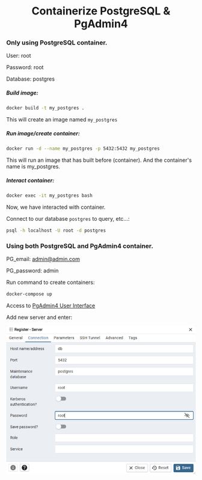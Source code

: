 <h1 align="center">
    <strong>Containerize PostgreSQL & PgAdmin4</strong>
</h1>

### Only using PostgreSQL container.
User: root

Password: root

Database: postgres

##### Build image:

```bash
docker build -t my_postgres .
```
This will create an image named ```my_postgres``` 

##### Run image/create container:

```bash
docker run -d --name my_postgres -p 5432:5432 my_postgres
```

This will run an image that has built before (container). And the container's name is my_postgres.

##### Interact container:

```bash
docker exec -it my_postgres bash
```

Now, we have interacted with container.

Connect to our database ```postgres``` to query, etc...:
```bash
psql -h localhost -U root -d postgres
```

### Using both PostgreSQL and PgAdmin4 container.
PG_email: admin@admin.com

PG_password: admin

Run command to create containers:
```bash
docker-compose up
```

Access to [PgAdmin4 User Interface](http://localhost:8080)

Add new server and enter:

![PgAdmin4 Interface](./image.png)